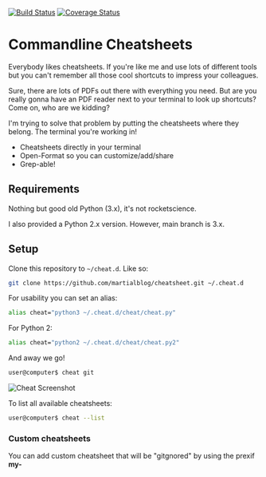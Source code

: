 [![Build Status](https://travis-ci.org/martialblog/cheatsheet.svg?branch=master)](https://travis-ci.org/martialblog/cheatsheet) [![Coverage Status](https://coveralls.io/repos/github/martialblog/cheatsheet/badge.svg?branch=master)](https://coveralls.io/github/martialblog/cheatsheet?branch=master)

# Commandline Cheatsheets

Everybody likes cheatsheets. If you're like me and use lots of different tools but you can't remember all those cool shortcuts to impress your colleagues.

Sure, there are lots of PDFs out there with everything you need. But are you really gonna have an PDF reader next to your terminal to look up shortcuts? Come on, who are we kidding?

I'm trying to solve that problem by putting the cheatsheets where they belong. The terminal you're working in!

- Cheatsheets directly in your terminal
- Open-Format so you can customize/add/share
- Grep-able!

## Requirements

Nothing but good old Python (3.x), it's not rocketscience.

I also provided a Python 2.x version. However, main branch is 3.x.

## Setup
Clone this repository to ```~/cheat.d```. Like so:

```bash
git clone https://github.com/martialblog/cheatsheet.git ~/.cheat.d
```

For usability you can set an alias:

```bash
alias cheat="python3 ~/.cheat.d/cheat/cheat.py"
```

For Python 2:

```bash
alias cheat="python2 ~/.cheat.d/cheat/cheat.py2"
```

And away we go!

```bash
user@computer$ cheat git
```

![Cheat Screenshot](cheat-screenshot.png?raw=true "Cheat Screenshot")

To list all available cheatsheets:

```bash
user@computer$ cheat --list
```

### Custom cheatsheets

You can add custom cheatsheet that will be "gitgnored" by using the prexif **my-**



